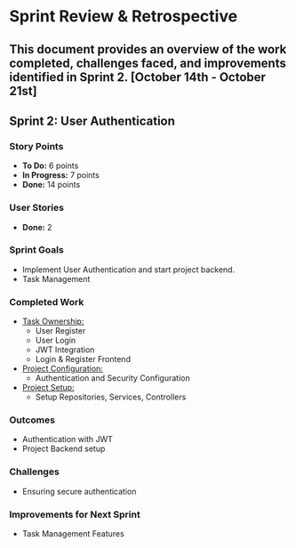# Sprint Review & Retrospective

This document provides an overview of the work completed, challenges faced, and improvements identified in Sprint 2.
[October 14th - October 21st]
---

## Sprint 2: User Authentication

### Story Points
- **To Do:** 6 points
- **In Progress:** 7 points
- **Done:** 14 points

### User Stories
- **Done:** 2

### Sprint Goals
- Implement User Authentication and start project backend.
- Task Management

### Completed Work
- [Task Ownership:](../../Epics/Task_Ownership/README.md)
  - User Register
  - User Login
  - JWT Integration
  - Login & Register Frontend 
- [Project Configuration:](../../Epics/Project_Configuration/README.md)
  - Authentication and Security Configuration
- [Project Setup:](../../Epics/Project_Setup/README.md)
  - Setup Repositories, Services, Controllers

### Outcomes
- Authentication with JWT
- Project Backend setup

### Challenges
- Ensuring secure authentication

### Improvements for Next Sprint
- Task Management Features
